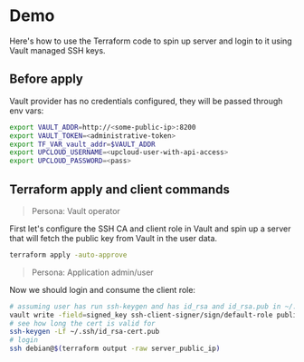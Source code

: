 # Demo
Here's how to use the Terraform code to spin up server and login to it using Vault managed SSH keys.
## Before apply
Vault provider has no credentials configured, they will be passed through env vars:
```bash
export VAULT_ADDR=http://<some-public-ip>:8200
export VAULT_TOKEN=<administrative-token>
export TF_VAR_vault_addr=$VAULT_ADDR
export UPCLOUD_USERNAME=<upcloud-user-with-api-access>
export UPCLOUD_PASSWORD=<pass>
```
## Terraform apply and client commands

>Persona: Vault operator

First let's configure the SSH CA and client role in Vault and spin up a server that will fetch the public key from Vault in the user data.
```bash
terraform apply -auto-approve
```

>Persona: Application admin/user

Now we should login and consume the client role:
```bash
# assuming user has run ssh-keygen and has id_rsa and id_rsa.pub in ~/.ssh
vault write -field=signed_key ssh-client-signer/sign/default-role public_key=@$HOME/.ssh/id_rsa.pub > ~/.ssh/id_rsa-cert.pub
# see how long the cert is valid for
ssh-keygen -Lf ~/.ssh/id_rsa-cert.pub
# login
ssh debian@$(terraform output -raw server_public_ip)
```
